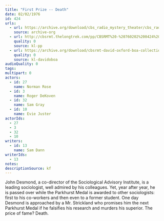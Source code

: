```yaml
---
title: "First Prize -- Death"
date: 02/02/1976
id: 424
urls: 
  - url: https://archive.org/download/cbs_radio_mystery_theater/cbs_radio_mystery_theater-0401-0450.zip/cbs_radio_mystery_theater-0401-0450%2Fcbsrmt_0424_first_prize_death.mp3
    source: archive-org
  - url: http://cbsrmt.thelongtrek.com/pp/CBSRMT%20-%20760202%200424%20First%20Prize--Death_pp.mp3
    quality: 0
    source: kl-pp
  - url: https://archive.org/download/cbsrmt-david-oxford-boa-collection/CBSRMT-760202-0424-First-Prize--Death-(128-44)_KIXI-{BoA}.mp3
    quality: 0
    source: kl-davidoboa
audioQuality: 0
tags: 
multipart: 0
actors:  
  - id: 27
    name: Norman Rose  
  - id: 3
    name: Roger DeKoven  
  - id: 32
    name: Sam Gray  
  - id: 10
    name: Evie Juster
actorIds:  
  - 27  
  - 3  
  - 32  
  - 10
writers:  
  - id: 13
    name: Sam Dann
writerIds:  
  - 13
notes: 
descriptionSource: kf
---
```

John Desmond, a co-director of the Sociological Advisory Institute, is a leading sociologist, well admired by his colleagues. Yet, year after year, he is passed over while the Parkhurst Medal is awarded to other sociologists: first to his co-workers and then even to a former student. One day Desmond is approached by a Mr. Strickland who promises him the next Parkhurst Medal if he falsifies his research and murders his superior. The price of fame? Death.
